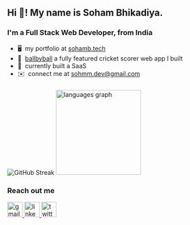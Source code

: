 <h2 align="left">Hi 👋! My name is Soham Bhikadiya.</h2>
<h3>I'm a Full Stack Web Developer, from India</h3>


* 🖥️  my portfolio at [sohamb.tech](https://www.sohamb.tech/)
* 🎾  [ballbyball](https://ballbyball.vercel.app) a fully featured cricket scorer web app I built
* 🎯  currently built a SaaS
* ✉️  connect me at [sohmm.dev@gmail.com](mailto:sohmm.dev@gmail.com)

###

<div>
  <img src="https://streak-stats.demolab.com?user=soham2k06&theme=github-dark" alt="GitHub Streak" />
  <img src="https://github-readme-stats.vercel.app/api/top-langs?username=soham2k06&locale=en&hide_title=false&layout=compact&card_width=320&langs_count=5&theme=dracula&hide_border=false" height="195px" alt="languages graph"  />
</div>


<h3>Reach out me</h3>

<div align="left">
  <a href="mailto:sohmm.dev@gmail.com" target="_blank">
    <img src="https://img.shields.io/static/v1?message=Gmail&logo=gmail&label=&color=D14836&logoColor=white&labelColor=&style=for-the-badge" height="35" alt="gmail logo"  />
  </a>
  <a href="https://www.linkedin.com/in/soham-bhikadiya/" target="_blank">
    <img src="https://img.shields.io/static/v1?message=LinkedIn&logo=linkedin&label=&color=0077B5&logoColor=white&labelColor=&style=for-the-badge" height="35" alt="linkedin logo"  />
  </a>
  <a href="https://twitter.com/sohmmdev" target="_blank">
    <img src="https://img.shields.io/static/v1?message=Twitter&logo=twitter&label=&color=1DA1F2&logoColor=white&labelColor=&style=for-the-badge" height="35" alt="twitter logo"  />
  </a>
</div>
